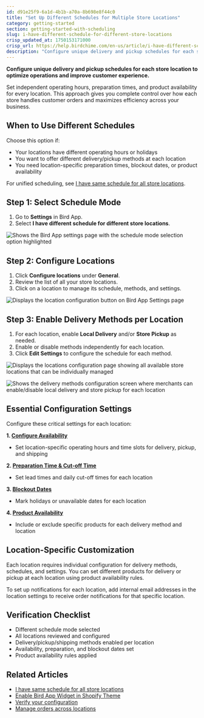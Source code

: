 ```yaml
---
id: d91e25f9-6a1d-4b1b-a70a-8b698e8f44c0
title: "Set Up Different Schedules for Multiple Store Locations"
category: getting-started
section: getting-started-with-scheduling
slug: i-have-different-schedule-for-different-store-locations
crisp_updated_at: 1750153171000
crisp_url: https://help.birdchime.com/en-us/article/i-have-different-schedule-for-different-store-locations-1f6j2p0/
description: "Configure unique delivery and pickup schedules for each store location. Set independent operating hours, preparation times, and product availability to optimize operations and maximize efficiency across your business."
---
```


**Configure unique delivery and pickup schedules for each store location to optimize operations and improve customer experience.**

Set independent operating hours, preparation times, and product availability for every location. This approach gives you complete control over how each store handles customer orders and maximizes efficiency across your business.

## When to Use Different Schedules

Choose this option if:
- Your locations have different operating hours or holidays
- You want to offer different delivery/pickup methods at each location
- You need location-specific preparation times, blockout dates, or product availability

For unified scheduling, see [I have same schedule for all store locations](https://help.birdchime.com/en-us/article/i-have-same-schedule-for-all-store-locations-13ukhrg/).

## Step 1: Select Schedule Mode

1. Go to **Settings** in Bird App.
2. Select **I have different schedule for different store locations**.

![Shows the Bird App settings page with the schedule mode selection option highlighted](https://storage.crisp.chat/users/helpdesk/website/ca826b447482b000/screenshot-2024-12-16-072952_4c3tzq.png)

## Step 2: Configure Locations

1. Click **Configure locations** under **General**.
2. Review the list of all your store locations.
3. Click on a location to manage its schedule, methods, and settings.

![Displays the location configuration button on Bird App Settings page](https://storage.crisp.chat/users/helpdesk/website/ca826b447482b000/screenshot-2024-12-16-073119_1kmhqj3.png)

## Step 3: Enable Delivery Methods per Location

1. For each location, enable **Local Delivery** and/or **Store Pickup** as needed.
2. Enable or disable methods independently for each location.
3. Click **Edit Settings** to configure the schedule for each method.

![Displays the locations configuration page showing all available store locations that can be individually managed](https://storage.crisp.chat/users/helpdesk/website/ca826b447482b000/screenshot-2024-12-16-073244_1ut1y3u.png)

![Shows the delivery methods configuration screen where merchants can enable/disable local delivery and store pickup for each location](https://storage.crisp.chat/users/helpdesk/website/ca826b447482b000/screenshot-2024-12-16-073445_1b95oox.png)

## Essential Configuration Settings

Configure these critical settings for each location:

**1. [Configure Availability](https://help.birdchime.com/en-us/article/configure-availability-settings-199dozz/)**
- Set location-specific operating hours and time slots for delivery, pickup, and shipping

**2. [Preparation Time & Cut-off Time](https://help.birdchime.com/en-us/article/configure-order-preparation-times-1b43s8n/)**
- Set lead times and daily cut-off times for each location

**3. [Blockout Dates](https://help.birdchime.com/en-us/article/how-to-block-dates-from-calendar-tllghq/)**
- Mark holidays or unavailable dates for each location

**4. [Product Availability](https://help.birdchime.com/en-us/article/block-shipping-local-delivery-pickup-using-product-availability-t1zg9b/)**
- Include or exclude specific products for each delivery method and location

## Location-Specific Customization

Each location requires individual configuration for delivery methods, schedules, and settings. You can set different products for delivery or pickup at each location using product availability rules.

To set up notifications for each location, add internal email addresses in the location settings to receive order notifications for that specific location.

## Verification Checklist

- Different schedule mode selected  
- All locations reviewed and configured  
- Delivery/pickup/shipping methods enabled per location  
- Availability, preparation, and blockout dates set  
- Product availability rules applied

## Related Articles

- [I have same schedule for all store locations](https://help.birdchime.com/en-us/article/i-have-same-schedule-for-all-store-locations-13ukhrg/)
- [Enable Bird App Widget in Shopify Theme](https://help.birdchime.com/en-us/article/enable-the-app-in-your-theme-450cbp/)
- [Verify your configuration](https://help.birdchime.com/en-us/article/place-a-test-order-13fhz0a/)
- [Manage orders across locations](https://help.birdchime.com/en-us/category/order-management-1l0qumf/)